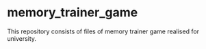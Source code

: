 # memory_trainer_game
This repository consists of files of memory trainer game realised for university.

